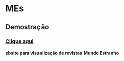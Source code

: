 # MEs

## Demostração
### [Clique aqui](https://cledsonb.github.io/MEs/)

#### ebsite para visualização de revistas Mundo Estranho 
